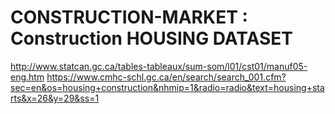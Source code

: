 # CONSTRUCTION-MARKET : Construction HOUSING DATASET
http://www.statcan.gc.ca/tables-tableaux/sum-som/l01/cst01/manuf05-eng.htm
https://www.cmhc-schl.gc.ca/en/search/search_001.cfm?sec=en&os=housing+construction&nhmip=1&radio=radio&text=housing+starts&x=26&y=29&ss=1
